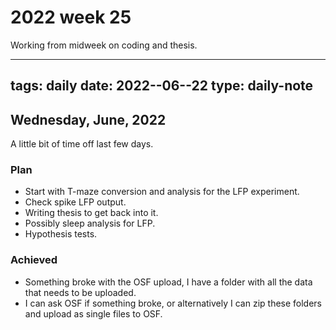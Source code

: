 # 2022 week 25

Working from midweek on coding and thesis.


---
tags: daily
date: 2022--06--22
type: daily-note
---

## Wednesday, June, 2022

A little bit of time off last few days.

### Plan

- Start with T-maze conversion and analysis for the LFP experiment.
- Check spike LFP output.
- Writing thesis to get back into it.
- Possibly sleep analysis for LFP.
- Hypothesis tests.

### Achieved

- Something broke with the OSF upload, I have a folder with all the data that needs to be uploaded.
- I can ask OSF if something broke, or alternatively I can zip these folders and upload as single files to OSF.
